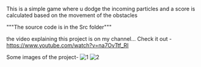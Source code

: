 This is a simple game where u dodge the incoming particles and a score is calculated based on the movement of the obstacles

"""The source code is in the Src folder"""

the video explaining this project is on my channel... Check it out - https://www.youtube.com/watch?v=na7OvTtf_RI


Some images of the project-
![1](https://github.com/user-attachments/assets/2fa578df-f5a0-447a-971b-433f8974e0eb)
![2](https://github.com/user-attachments/assets/f636d467-c9c4-4107-a1ac-9c286417ab9c)
